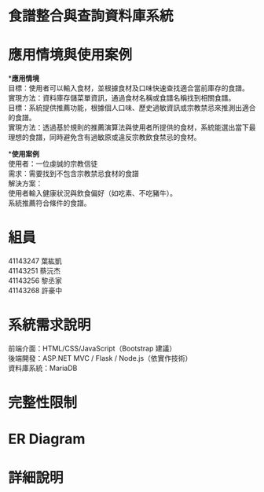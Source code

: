# 食譜整合與查詢資料庫系統

# 應用情境與使用案例
***應用情境**  
目標：使用者可以輸入食材，並根據食材及口味快速查找適合當前庫存的食譜。  
實現方法：資料庫存儲菜單資訊，通過食材名稱或食譜名稱找到相關食譜。  
目標：系統提供推薦功能，根據個人口味、歷史過敏資訊或宗教禁忌來推測出適合的食譜。  
實現方法：透過基於規則的推薦演算法與使用者所提供的食材，系統能選出當下最理想的食譜，同時避免含有過敏原或違反宗教飲食禁忌的食材。

***使用案例**  
使用者：一位虔誠的宗教信徒  
需求：需要找到不包含宗教禁忌食材的食譜  
解決方案：  
使用者輸入健康狀況與飲食偏好（如吃素、不吃豬牛）。  
系統推薦符合條件的食譜。  

# 組員
41143247  葉紘凱  
41143251  蔡沅杰  
41143256  黎丞家  
41143268  許豪中

# 系統需求說明  
前端介面：HTML/CSS/JavaScript（Bootstrap 建議）  
後端開發：ASP.NET MVC / Flask / Node.js（依實作技術）  
資料庫系統：MariaDB  

# 完整性限制

# ER Diagram

# 詳細說明
